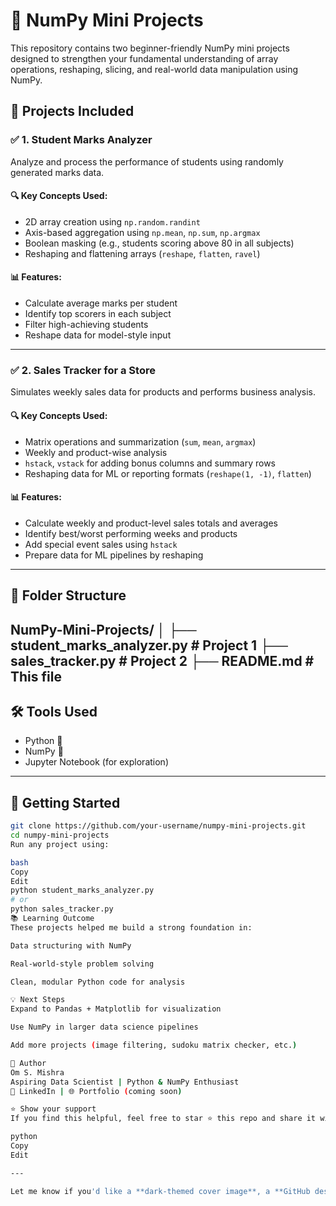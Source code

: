 # 🧮 NumPy Mini Projects

This repository contains two beginner-friendly NumPy mini projects designed to strengthen your fundamental understanding of array operations, reshaping, slicing, and real-world data manipulation using NumPy.

## 📌 Projects Included

### ✅ 1. Student Marks Analyzer

Analyze and process the performance of students using randomly generated marks data.

#### 🔍 Key Concepts Used:
- 2D array creation using `np.random.randint`
- Axis-based aggregation using `np.mean`, `np.sum`, `np.argmax`
- Boolean masking (e.g., students scoring above 80 in all subjects)
- Reshaping and flattening arrays (`reshape`, `flatten`, `ravel`)

#### 📊 Features:
- Calculate average marks per student
- Identify top scorers in each subject
- Filter high-achieving students
- Reshape data for model-style input

---

### ✅ 2. Sales Tracker for a Store

Simulates weekly sales data for products and performs business analysis.

#### 🔍 Key Concepts Used:
- Matrix operations and summarization (`sum`, `mean`, `argmax`)
- Weekly and product-wise analysis
- `hstack`, `vstack` for adding bonus columns and summary rows
- Reshaping data for ML or reporting formats (`reshape(1, -1)`, `flatten`)

#### 📊 Features:
- Calculate weekly and product-level sales totals and averages
- Identify best/worst performing weeks and products
- Add special event sales using `hstack`
- Prepare data for ML pipelines by reshaping

---

## 📁 Folder Structure

NumPy-Mini-Projects/
│
├── student_marks_analyzer.py # Project 1
├── sales_tracker.py # Project 2
├── README.md # This file
---

## 🛠️ Tools Used

- Python 🐍
- NumPy 🧮
- Jupyter Notebook (for exploration)

---

## 🚀 Getting Started

```bash
git clone https://github.com/your-username/numpy-mini-projects.git
cd numpy-mini-projects
Run any project using:

bash
Copy
Edit
python student_marks_analyzer.py
# or
python sales_tracker.py
📚 Learning Outcome
These projects helped me build a strong foundation in:

Data structuring with NumPy

Real-world-style problem solving

Clean, modular Python code for analysis

💡 Next Steps
Expand to Pandas + Matplotlib for visualization

Use NumPy in larger data science pipelines

Add more projects (image filtering, sudoku matrix checker, etc.)

🙌 Author
Om S. Mishra
Aspiring Data Scientist | Python & NumPy Enthusiast
🔗 LinkedIn | 🌐 Portfolio (coming soon)

⭐ Show your support
If you find this helpful, feel free to star ⭐ this repo and share it with your fellow learners!

python
Copy
Edit

---

Let me know if you'd like a **dark-themed cover image**, a **GitHub description**, or if you're ready to upload it no
